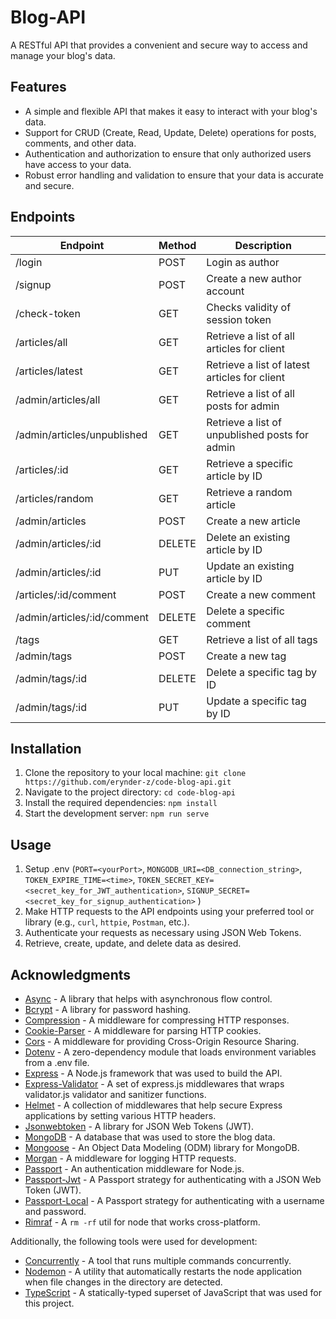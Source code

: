 # Blog-API

A RESTful API that provides a convenient and secure way to access and manage your blog's data.

## Features

- A simple and flexible API that makes it easy to interact with your blog's data.
- Support for CRUD (Create, Read, Update, Delete) operations for posts, comments, and other data.
- Authentication and authorization to ensure that only authorized users have access to your data.
- Robust error handling and validation to ensure that your data is accurate and secure.

## Endpoints

| Endpoint                    | Method | Description                                    |
| --------------------------- | ------ | ---------------------------------------------- |
| /login                      | POST   | Login as author                                |
| /signup                     | POST   | Create a new author account                    |
| /check-token                | GET    | Checks validity of session token               |
| /articles/all               | GET    | Retrieve a list of all articles for client     |
| /articles/latest            | GET    | Retrieve a list of latest articles for client  |
| /admin/articles/all         | GET    | Retrieve a list of all posts for admin         |
| /admin/articles/unpublished | GET    | Retrieve a list of unpublished posts for admin |
| /articles/:id               | GET    | Retrieve a specific article by ID              |
| /articles/random            | GET    | Retrieve a random article                      |
| /admin/articles             | POST   | Create a new article                           |
| /admin/articles/:id         | DELETE | Delete an existing article by ID               |
| /admin/articles/:id         | PUT    | Update an existing article by ID               |
| /articles/:id/comment       | POST   | Create a new comment                           |
| /admin/articles/:id/comment | DELETE | Delete a specific comment                      |
| /tags                       | GET    | Retrieve a list of all tags                    |
| /admin/tags                 | POST   | Create a new tag                               |
| /admin/tags/:id             | DELETE | Delete a specific tag by ID                    |
| /admin/tags/:id             | PUT    | Update a specific tag by ID                    |

## Installation

1.  Clone the repository to your local machine: `git clone https://github.com/erynder-z/code-blog-api.git`
2.  Navigate to the project directory: `cd code-blog-api`
3.  Install the required dependencies: `npm install`
4.  Start the development server: `npm run serve`

## Usage

1.  Setup .env (`PORT=<yourPort>`, `MONGODB_URI=<DB_connection_string>`, `TOKEN_EXPIRE_TIME=<time>`, `TOKEN_SECRET_KEY=<secret_key_for_JWT_authentication>`, `SIGNUP_SECRET=<secret_key_for_signup_authentication>` )
2.  Make HTTP requests to the API endpoints using your preferred tool or library (e.g., `curl`, `httpie`, `Postman`, etc.).
3.  Authenticate your requests as necessary using JSON Web Tokens.
4.  Retrieve, create, update, and delete data as desired.

## Acknowledgments

- [Async](https://caolan.github.io/async/) - A library that helps with asynchronous flow control.
- [Bcrypt](https://www.npmjs.com/package/bcrypt) - A library for password hashing.
- [Compression](https://github.com/expressjs/compression) - A middleware for compressing HTTP responses.
- [Cookie-Parser](https://github.com/expressjs/cookie-parser) - A middleware for parsing HTTP cookies.
- [Cors](https://github.com/expressjs/cors) - A middleware for providing Cross-Origin Resource Sharing.
- [Dotenv](https://github.com/motdotla/dotenv) - A zero-dependency module that loads environment variables from a .env file.
- [Express](https://expressjs.com/) - A Node.js framework that was used to build the API.
- [Express-Validator](https://github.com/express-validator/express-validator) - A set of express.js middlewares that wraps validator.js validator and sanitizer functions.
- [Helmet](https://helmetjs.github.io/) - A collection of middlewares that help secure Express applications by setting various HTTP headers.
- [Jsonwebtoken](https://github.com/auth0/node-jsonwebtoken) - A library for JSON Web Tokens (JWT).
- [MongoDB](https://www.mongodb.com/) - A database that was used to store the blog data.
- [Mongoose](https://mongoosejs.com/) - An Object Data Modeling (ODM) library for MongoDB.
- [Morgan](https://github.com/expressjs/morgan) - A middleware for logging HTTP requests.
- [Passport](http://www.passportjs.org/) - An authentication middleware for Node.js.
- [Passport-Jwt](https://github.com/mikenicholson/passport-jwt) - A Passport strategy for authenticating with a JSON Web Token (JWT).
- [Passport-Local](https://github.com/jaredhanson/passport-local) - A Passport strategy for authenticating with a username and password.
- [Rimraf](https://github.com/isaacs/rimraf) - A `rm -rf` util for node that works cross-platform.

Additionally, the following tools were used for development:

- [Concurrently](https://github.com/kimmobrunfeldt/concurrently) - A tool that runs multiple commands concurrently.
- [Nodemon](https://nodemon.io/) - A utility that automatically restarts the node application when file changes in the directory are detected.
- [TypeScript](https://www.typescriptlang.org/) - A statically-typed superset of JavaScript that was used for this project.
